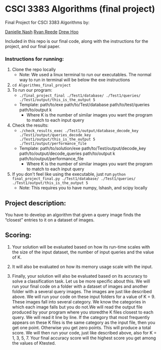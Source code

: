 # CSCI 3383 Algorithms (final project)
Final Project for CSCI 3383 Algorithms by:

[Danielle Nash](https://github.com/nashdb) [Ryan Reede](https://github.com/reedery) [Drew Hoo](https://github.com/hoodr)

Included in this repo is our final code, along with the instructions for the project, and our final paper.

### Instructions for running:
1. Clone the repo locally
    * Note: We used a linux terminal to run our executables. The normal way to run in terminal will be below the exe instructions
2. ``` cd Algorithms_final_project ```
3. To run our program:
    * ``` ./final_project_final ./Test1/database/ ./Test1/queries/ ./Test1/output/this_is_the_output 5 ```
    * Template: path/to/exe path/to/Test/database path/to/test/queries path/to/output k
        * Where K is the number of similar images you want the program to match to each input query
4. Check the results:
    * ``` ./check_results_exec ./Test1/output/database_decode_key ./Test1/output/queries_decode_key ./Test1/output/this_is_the_output 5 ./Test1/output/performance_file ```
    * Template: path/to/solution/exe path/to/Test/output/decode_key path/to/output/decode_queries path/to/output k path/to/output/performance_file
        * Where K is the number of similar images you want the program to match to each input query
5. If you don't feel like using the executable, just run ``` python final_project_final.py ./Test1/database/ ./Test1/queries/ ./Test1/output/this_is_the_output 5 ```
    * Note: This requires you to have numpy, lshash, and scipy locally

## Project description:
You have to develop an algorithm that given a query image finds the “closest” entries to it on a dataset of images.

## Scoring:
1. Your solution will be evaluated based on how its run-time scales with the size of the input dataset, the number of input queries and the value of K.

2. It will also be evaluated on how its memory usage scale with the input.

3. Finally, your solution will also be evaluated based on its accuracy to solve a classification task. Let us be more specific about this. We will run your final code on a folder with a dataset of images and another folder with a several query images. The images are just like described above. We will run your code on these input folders for a value of K = 9. These images fall into several category. We know the categories in which each image falls but you do not.We will read the output file produced by your program where you storedthe K files closest to each query. We will read it line by line. If the category that most frequently appears on these K files is the same category as the input file, then you get one point. Otherwise you get zero points. This will produce a total score. We will then run your code, just like described above, also for K = 1, 3, 5, 7. Your final accuracy score will the highest score you get among the values of Ktested.

